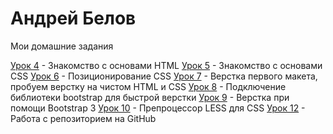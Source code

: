 # Андрей Белов
Мои домашние задания

[Урок 4](https://badgunman.github.io/lesson_4/ "Моя готовая домашка") - Знакомство с основами HTML
[Урок 5](https://badgunman.github.io/lesson_5/ "Моя готовая домашка") - Знакомство с основами CSS
[Урок 6](https://badgunman.github.io/lesson_6/ "Моя готовая домашка") - Позиционирование CSS
[Урок 7](https://badgunman.github.io/lesson_7/ "Моя готовая домашка") - Верстка первого макета, пробуем верстку на чистом HTML и CSS
[Урок 8](https://badgunman.github.io/lesson_8/ "Моя готовая домашка") - Подключение библиотеки bootstrap для быстрой верстки
[Урок 9](https://badgunman.github.io/lesson_9/ "Моя готовая домашка") - Верстка при помощи Bootstrap 3
[Урок 10](https://badgunman.github.io/lesson_10/ "Моя готовая домашка") - Препроцессор LESS для CSS
[Урок 12](https://badgunman.github.io/lesson_12/ "Моя готовая домашка") - Работа с репозиторием на GitHub
